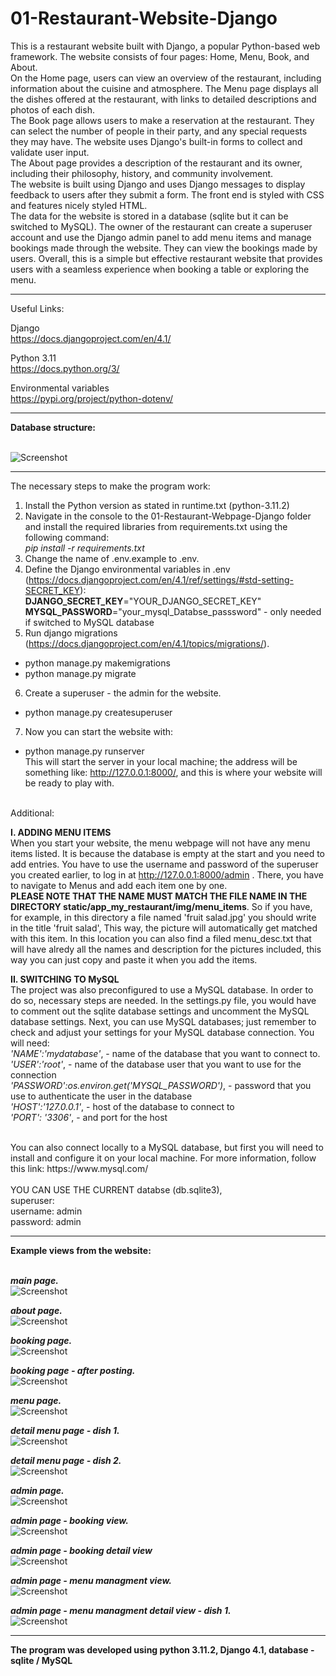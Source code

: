 # 01-Restaurant-Website-Django
This is a restaurant website built with Django, a popular Python-based web framework. The website consists of four pages: Home, Menu, Book, and About.</br>
On the Home page, users can view an overview of the restaurant, including information about the cuisine and atmosphere. The Menu page displays all the dishes offered at the restaurant, with links to detailed descriptions and photos of each dish.</br>
The Book page allows users to make a reservation at the restaurant. They can select the number of people in their party, and any special requests they may have. The website uses Django's built-in forms to collect and validate user input.</br>
The About page provides a description of the restaurant and its owner, including their philosophy, history, and community involvement.</br>
The website is built using Django and uses Django messages to display feedback to users after they submit a form. The front end is styled with CSS and features nicely styled HTML.</br>
The data for the website is stored in a database (sqlite but it can be switched to MySQL). The owner of the restaurant can create a superuser account and use the Django admin panel to add menu items and manage bookings made through the website. They can view the bookings made by users. Overall, this is a simple but effective restaurant website that provides users with a seamless experience when booking a table or exploring the menu.</br>


---

Useful Links:</br>


Django</br>
https://docs.djangoproject.com/en/4.1/</br>

Python 3.11</br>
https://docs.python.org/3/</br>

Environmental variables</br>
https://pypi.org/project/python-dotenv/</br>


---

**Database structure:**</br>
</br>

![Screenshot](docs/img/13_database_schema.png)</br>

---

The necessary steps to make the program work:</br>
1. Install the Python version as stated in runtime.txt (python-3.11.2)</br>
2. Navigate in the console to the 01-Restaurant-Webpage-Django folder and install the required libraries from requirements.txt using the following command: </br>
*pip install -r requirements.txt*</br>
3. Change the name of .env.example to .env.</br>
4. Define the Django environmental variables in .env (https://docs.djangoproject.com/en/4.1/ref/settings/#std-setting-SECRET_KEY):</br>
**DJANGO_SECRET_KEY**="YOUR_DJANGO_SECRET_KEY"
**MYSQL_PASSWORD**="your_mysql_Databse_passsword" - only needed if switched to MySQL database
5. Run django migrations (https://docs.djangoproject.com/en/4.1/topics/migrations/).<br>
- python manage.py makemigrations <br>
- python manage.py migrate<br>
6. Create a superuser - the admin for the website.<br>
- python manage.py createsuperuser<br>
7. Now you can start the website with:<br>
- python manage.py runserver<br>
This will start the server in your local machine; the address will be something like: http://127.0.0.1:8000/, and this is where your website will be ready to play with.<br>

<br>
Additional:<br>

**I. ADDING MENU ITEMS**<br>
When you start your website, the menu webpage will not have any menu items listed. It is because the database is empty at the start and you need to add entries. You have to use the username and password of the superuser you created earlier, to log in at http://127.0.0.1:8000/admin . There, you have to navigate to Menus and add each item one by one.<br>
**PLEASE NOTE THAT THE NAME MUST MATCH THE FILE NAME IN THE DIRECTORY static/app_my_restaurant/img/menu_items**.
So if you have, for example, in this directory a file named 'fruit salad.jpg' you should write in the title 'fruit salad', This way, the picture will automatically get matched with this item. In this location you can also find a filed menu_desc.txt that will have alredy all the names and description for the pictures included, this way you can just copy and paste it when you add the items.<br>


**II. SWITCHING TO MySQL**<br>
The project was also preconfigured to use a MySQL database. In order to do so, necessary steps are needed. In the settings.py file, you would have to comment out the sqlite database settings and uncomment the MySQL database settings.
Next, you can use MySQL databases; just remember to check and adjust your settings for your MySQL database connection.
You will need:<br>
*'NAME':'mydatabase'*, - name of the database that you want to connect to.<br>
*'USER':'root'*, - name of the database user that you want to use for the connection<br>
*'PASSWORD':os.environ.get('MYSQL_PASSWORD')*, - password that you use to authenticate the user in the database<br>
*'HOST':'127.0.0.1'*, - host of the database to connect to<br>
*'PORT': '3306'*, - and port for the host<br>

<br>
You can also connect locally to a MySQL database, but first you will need to install and configure it on your local machine. For more information, follow this link: https://www.mysql.com/<br>

<br>
YOU CAN USE THE CURRENT databse (db.sqlite3),<br>
superuser:<br>
username: admin<br>
password: admin<br>


---

**Example views from the website:**</br>
</br>


***main page.***</br>
![Screenshot](docs/img/01_index.png)</br>

***about page.***</br>
![Screenshot](docs/img/02_about.png)</br>

***booking page.***</br>
![Screenshot](docs/img/04_book_after_posting.png)</br>

***booking page - after posting.***</br>
![Screenshot](docs/img/03_book.png)</br>

***menu page.***</br>
![Screenshot](docs/img/05_menu.png)</br>

***detail menu page - dish 1.***</br>
![Screenshot](docs/img/06_menu_item_01.png)</br>

***detail menu page - dish 2.***</br>
![Screenshot](docs/img/07_menu_item_02.png)</br>

***admin page.***</br>
![Screenshot](docs/img/08_django_admin.png)</br>

***admin page - booking view.***</br>
![Screenshot](docs/img/09_django_admin_booking_view.png)</br>

***admin page - booking detail view***</br>
![Screenshot](docs/img/10_django_admin_booking_view_detail.png)</br>

***admin page - menu managment view.***</br>
![Screenshot](docs/img/11_django_admin_menu_managment.png)</br>

***admin page - menu managment detail view - dish 1.***</br>
![Screenshot](docs/img/12_django_admin_menu_managment_detail.png)</br>



---


**The program was developed using python 3.11.2, Django 4.1, database - sqlite / MySQL**

